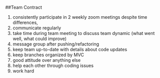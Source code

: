 ##Team Contract

1) consistently participate in 2 weekly zoom meetings despite time differences,  
2) communicate regularly   
3) take time during team meeting to discuss team dynamic (what went well, what could improve)   
4) message group after pushing/refactoring   
5) keep team up-to-date with details about code updates   
6) keep branches organized by MVC   
7) good attitude over anything else   
8) help each other through coding issues   
9) work hard
